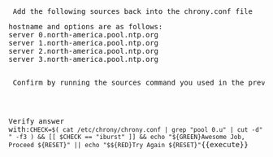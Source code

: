 <pre> Add the following sources back into the chrony.conf file </pre>
<pre>
hostname and options are as follows:
server 0.north-america.pool.ntp.org
server 1.north-america.pool.ntp.org
server 2.north-america.pool.ntp.org
server 3.north-america.pool.ntp.org

<pre> Confirm by running the sources command you used in the previous step. </pre>


Verify answer with:`CHECK=$( cat /etc/chrony/chrony.conf | grep "pool 0.u" | cut -d" " -f3 ) && [[ $CHECK == "iburst" ]] && echo "${GREEN}Awesome Job, Proceed ${RESET}" || echo "$${RED}Try Again ${RESET}"`{{execute}}
